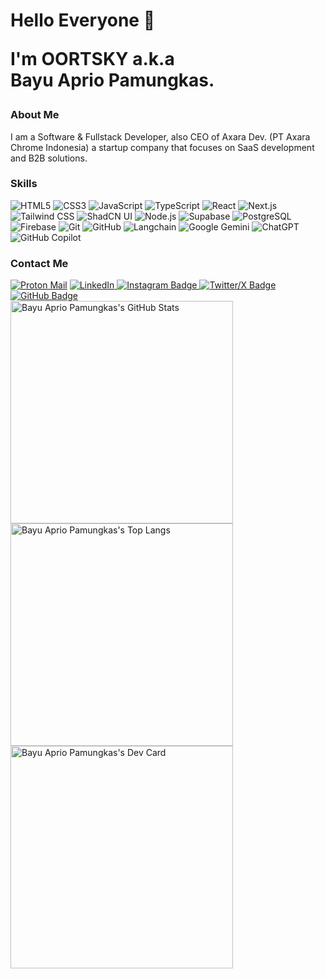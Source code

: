 <div id="jumbotron">
<h1>Hello Everyone 👋
<p>I'm OORTSKY <span id="aka">a.k.a</span>
<br/>
Bayu Aprio Pamungkas.</p>
</h1>
</div>

<h3 id="subtitle">About Me</h3>

<p>I am a Software & Fullstack Developer, also CEO of Axara Dev. (PT Axara Chrome Indonesia) a startup company that focuses on SaaS development and B2B solutions.</p>

<h3 id="subtitle">Skills</h3>

<div id="badge-container" width="356">
<img src="https://img.shields.io/badge/HTML5-E34F26?style=for-the-badge&logo=html5&logoColor=white" alt="HTML5">
<img src="https://img.shields.io/badge/CSS3-1572B6?style=for-the-badge&logo=css3&logoColor=white" alt="CSS3">
<img src="https://img.shields.io/badge/JavaScript-F7DF1E?style=for-the-badge&logo=javascript&logoColor=black" alt="JavaScript">
<img src="https://img.shields.io/badge/TypeScript-3178C6?style=for-the-badge&logo=typescript&logoColor=white" alt="TypeScript">
<img src="https://img.shields.io/badge/React-61DAFB?style=for-the-badge&logo=react&logoColor=black" alt="React">
<img src="https://img.shields.io/badge/Next.js-000000?style=for-the-badge&logo=next.js&logoColor=white" alt="Next.js">
<img src="https://img.shields.io/badge/Tailwind_CSS-06B6D4?style=for-the-badge&logo=tailwindcss&logoColor=white" alt="Tailwind CSS">
<img src="https://img.shields.io/badge/ShadCN/UI-000000?style=for-the-badge&logo=shadcnui&logoColor=white" alt="ShadCN UI">
<img src="https://img.shields.io/badge/Node.js-339933?style=for-the-badge&logo=node.js&logoColor=white" alt="Node.js">
<img src="https://img.shields.io/badge/Supabase-3ECF8E?style=for-the-badge&logo=supabase&logoColor=white" alt="Supabase">
<img src="https://img.shields.io/badge/PostgreSQL-4169E1?style=for-the-badge&logo=postgresql&logoColor=white" alt="PostgreSQL">
<img src="https://img.shields.io/badge/Firebase-FFCA28?style=for-the-badge&logo=firebase&logoColor=black" alt="Firebase">
<img src="https://img.shields.io/badge/Git-F05032?style=for-the-badge&logo=git&logoColor=white" alt="Git">
<img src="https://img.shields.io/badge/GitHub-181717?style=for-the-badge&logo=github&logoColor=white" alt="GitHub">
<img src="https://img.shields.io/badge/langchain-1C3C3C?style=for-the-badge&logo=langchain&logoColor=white" alt="Langchain">
<img src="https://img.shields.io/badge/google_gemini-8E75B2?style=for-the-badge&logo=googlegemini&logoColor=white" alt="Google Gemini">
<img src="https://img.shields.io/badge/chatgpt-74aa9c?style=for-the-badge&logo=openai&logoColor=white" alt="ChatGPT">
<img src="https://img.shields.io/badge/github_copilot-000000?style=for-the-badge&logo=githubcopilot&logoColor=white" alt="GitHub Copilot">
</div>

<h3 id="subtitle">Contact Me</h3>

<div id="badge-container" width="356">
<a href="mailto:oortsky@proton.me" target="_blank"><img src="https://img.shields.io/badge/proton_mail-6D4AFF?style=for-the-badge&logo=protonmail&logoColor=white" alt="Proton Mail"></a>
<a href="https://www.linkedin.com/in/bayuaprio" target="_blank">
<img src="https://img.shields.io/badge/LinkedIn-0A66C2?style=for-the-badge&logo=linkedin&logoColor=white" alt="LinkedIn">
</a>
<a href="https://instagram.com/oortsky" target="_blank">
  <img src="https://img.shields.io/badge/Instagram-E4405F?style=for-the-badge&logo=instagram&logoColor=white" alt="Instagram Badge">
</a>
<a href="https://x.com/oortsky" target="_blank">
  <img src="https://img.shields.io/badge/Twitter-000000?style=for-the-badge&logo=X&logoColor=white" alt="Twitter/X Badge">
</a>
<a href="https://github.com/oortsky" target="_blank">
  <img src="https://img.shields.io/badge/GitHub-181717?style=for-the-badge&logo=github&logoColor=white" alt="GitHub Badge">
</a>
</div>

<div id="badge-container" width="356">
<img src="https://github-readme-stats.vercel.app/api?username=oortsky&show_icons=true&theme=default" width="356" alt="Bayu Aprio Pamungkas's GitHub Stats">
<img src="https://github-readme-stats.vercel.app/api/top-langs/?username=oortsky&layout=compact&theme=default" width="356" alt="Bayu Aprio Pamungkas's Top Langs">
<a href="https://app.daily.dev/oortsky"><img src="https://api.daily.dev/devcards/v2/G9g4d2PlfSxvNAoMJXT9M.png?type=default&r=3b8" width="356" alt="Bayu Aprio Pamungkas's Dev Card"></a>
</div>

<link rel="stylesheet" href="css/style.css" type="text/css" media="all" />

<link href="https://fonts.googleapis.com/css2?family=Poppins:wght@400;600;700&display=swap" rel="stylesheet">

<!---
oortsky/oortsky is a ✨ special ✨ repository because its `README.md` (this file) appears on your GitHub profile.
You can click the Preview link to take a look at your changes.
--->
